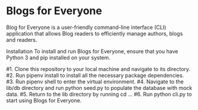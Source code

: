 # Blogs for Everyone

Blog for Everyone is a user-friendly command-line interface (CLI) application that allows Blog readers to efficiently manage authors, blogs and readers.

Installation
To install and run Blogs for Everyone, ensure that you have Python 3 and pip installed on your system.

#1. Clone this repository to your local machine and navigate to its directory.
#2. Run pipenv install to install all the necessary package dependencies.
#3. Run pipenv shell to enter the virtual environment.
#4. Navigate to the lib/db directory and run python seed.py to populate        the database with mock data.
#5. Return to the lib directory by running cd ...
#6. Run python cli.py to start using Blogs for Everyone.

